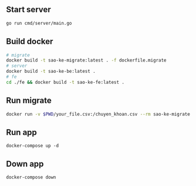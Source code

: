 ## Start server
```bash
go run cmd/server/main.go
```

## Build docker
```bash
# migrate
docker build -t sao-ke-migrate:latest . -f dockerfile.migrate
# server
docker build -t sao-ke-be:latest .
# fe
cd ./fe && docker build -t sao-ke-fe:latest .
```

## Run migrate
```bash
docker run -v $PWD/your_file.csv:/chuyen_khoan.csv --rm sao-ke-migrate:latest
```

## Run app
```
docker-compose up -d
```

## Down app
```bash
docker-compose down
```
